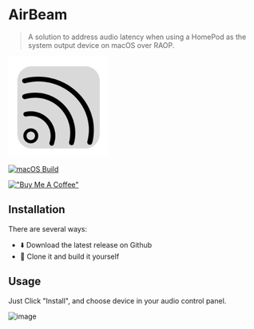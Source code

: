 # AirBeam

> A solution to address audio latency when using a HomePod as the system output device on macOS over RAOP.

<img src="./images/AirBeam.png" width="200" height="200">

[![macOS Build](https://github.com/ChenKS12138/AirBeam/actions/workflows/CI.yml/badge.svg)](https://github.com/ChenKS12138/AirBeam/actions/workflows/CI.yml)

[!["Buy Me A Coffee"](https://www.buymeacoffee.com/assets/img/custom_images/orange_img.png)](https://www.buymeacoffee.com/chenks12138)

## Installation

There are several ways:

* ⬇️ Download the latest release on Github
* 🚀 Clone it and build it yourself

## Usage

Just Click "Install", and choose device in your audio control panel. 

<img width="748" alt="image" src="https://github.com/user-attachments/assets/24f7904b-7238-4815-89bb-3fc4519b4269" />
